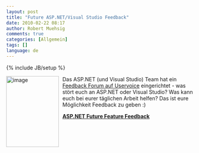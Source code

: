 ```yaml
---
layout: post
title: "Future ASP.NET/Visual Studio Feedback"
date: 2010-02-22 08:17
author: Robert Muehsig
comments: true
categories: [Allgemein]
tags: []
language: de
---
```

{% include JB/setup %}
<p><a href="{{BASE_PATH}}/assets/wp-images-de/image930.png"><img style="border-bottom: 0px; border-left: 0px; margin: 0px 10px 0px 0px; display: inline; border-top: 0px; border-right: 0px" title="image" border="0" alt="image" align="left" src="{{BASE_PATH}}/assets/wp-images-de/image_thumb115.png" width="141" height="190" /></a> </p>  <p>Das ASP.NET (und Visual Studio) Team hat ein <a href="http://aspnet.uservoice.com/forums/41199-general">Feedback Forum auf Uservoice</a> eingerichtet - was stört euch an ASP.NET oder Visual Studio? Was kann euch bei eurer täglichen Arbeit helfen? Das ist eure Möglichkeit Feedback zu geben :)</p>  <p><strong><a href="http://aspnet.uservoice.com/forums/41199-general">ASP.NET Future Feature Feedback</a></strong></p>
